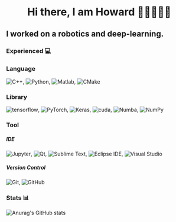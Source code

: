 <h1 align="center">Hi there, I am Howard 👋🏼👨🏻‍💻</h1>

## I worked on a robotics and deep-learning.


### Experienced 💻

### Language 
![C++](https://img.shields.io/badge/C%2B%2B-00599C?style=flat&logo=c%2B%2B&logoColor=white), ![Python](https://img.shields.io/badge/Python-14354C?style=flat&logo=python&logoColor=white), ![Matlab](	https://www.mathworks.com/matlabcentral/images/matlab-file-exchange.svg), ![CMake](	https://img.shields.io/badge/CMake-064F8C?style=flat&logo=cmake&logoColor=white)

### Library
![tensorflow](https://img.shields.io/badge/TensorFlow-FF6F00?style=flat&logo=tensorflow&logoColor=white), ![PyTorch](https://img.shields.io/badge/PyTorch-EE4C2C?style=flat&logo=PyTorch&logoColor=white), ![Keras](https://img.shields.io/badge/Keras-D00000?style=flat&logo=Keras&logoColor=white), ![cuda](https://img.shields.io/badge/NVIDIA-CUDA-76B900?style=flat&logo=nvidia&logoColor=white), ![Numba](https://img.shields.io/badge/Numba-00A3E0?style=flat&logo=Numba&logoColor=white), ![NumPy](https://img.shields.io/badge/NumPy-013243?style=flat-square&logo=NumPy&logoColor=white)

### Tool
##### IDE
![Jupyter](https://img.shields.io/badge/Jupyter-F37626?style=flat-square&logo=Jupyter&logoColor=white), ![Qt](https://img.shields.io/badge/Qt-41CD52?style=flat&logo=qt&logoColor=white), ![Sublime Text](https://img.shields.io/badge/sublime_text-%23575757.svg?&style=flat&logo=sublime-text&logoColor=important), ![Eclipse IDE](https://img.shields.io/badge/Eclipse%20IDE-2C2255?style=flat-square&logo=Eclipse-IDE&logoColor=white), ![Visual Studio](https://img.shields.io/badge/Visual%20Studio-5C2D91?style=flat-square&logo=Visual-Studio&logoColor=white)
<!-- , ![Visual Studio Code](https://img.shields.io/badge/Visual%20Studio%20Code-007ACC?style=flat-square&logo=Visual-Studio-Code&logoColor=white) -->

##### Version Control
![Git](https://img.shields.io/badge/Git-F05032?style=flat-square&logo=Git&logoColor=white), ![GitHub](https://img.shields.io/badge/GitHub-181717?style=flat-square&logo=GitHub&logoColor=white)


### Stats 📊 
![Anurag's GitHub stats](https://github-readme-stats.vercel.app/api?username=bmaxdk&show_icons=true&theme=dark)


<!--
**bmaxdk/bmaxdk** is a ✨ _special_ ✨ repository because its `README.md` (this file) appears on your GitHub profile.

Here are some ideas to get you started:

- 🔭 I’m currently working on ...
- 🌱 I’m currently learning ...
- 👯 I’m looking to collaborate on ...
- 🤔 I’m looking for help with ...
- 💬 Ask me about ...
- 📫 How to reach me: ...
- 😄 Pronouns: ...
- ⚡ Fun fact: ...

### Traffic📈
[![Top Langs](https://github-readme-stats.vercel.app/api/top-langs/?username=bmaxdk&layout=compact)](https://github.com/anuraghazra/github-readme-stats)


![credit_card Github Profile Summary Card top](https://github-profile-summary-cards.vercel.app/api/cards/profile-details?username=bmaxdk&theme=vue)

![trophy Trophy Stats top](https://github-profile-trophy.vercel.app/?username=bmaxdk)

![stopwatch Streak Stats top](https://github-readme-streak-stats.herokuapp.com/?user=bmaxdk)

![Activity Graph](https://activity-graph.herokuapp.com/graph?username=bmaxdk&theme=minimal)

-->
